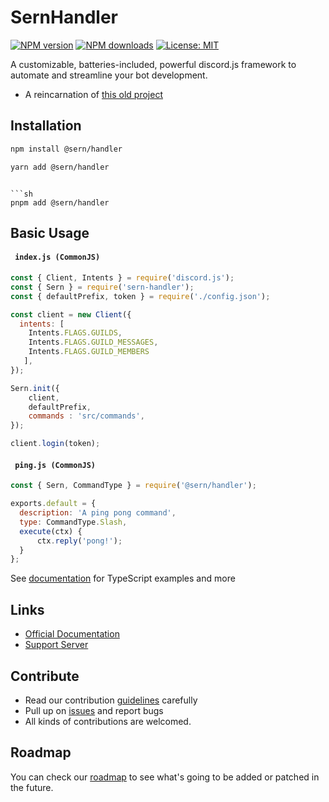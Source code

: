 # SernHandler

<a href="https://www.npmjs.com/package/@sern/handler"><img src="https://img.shields.io/npm/v/@sern/handler?maxAge=3600" alt="NPM version" /></a>
<a href="https://www.npmjs.com/package/@sern/handler"><img src="https://img.shields.io/npm/dt/@sern/handler?maxAge=3600" alt="NPM downloads" /></a>
[![License: MIT](https://img.shields.io/badge/License-MIT-blavk.svg)](https://opensource.org/licenses/MIT)

A customizable, batteries-included, powerful discord.js framework to automate and streamline your bot development.

- A reincarnation of [this old project](https://www.npmjs.com/package/sern_handler)

## Installation

```sh
npm install @sern/handler
```

```sh
yarn add @sern/handler
```
```

```sh
pnpm add @sern/handler
```

## Basic Usage

#### ` index.js (CommonJS)`

```js
const { Client, Intents } = require('discord.js');
const { Sern } = require('sern-handler');
const { defaultPrefix, token } = require('./config.json');

const client = new Client({
  intents: [
    Intents.FLAGS.GUILDS, 
    Intents.FLAGS.GUILD_MESSAGES,
    Intents.FLAGS.GUILD_MEMBERS
   ],
});

Sern.init({
    client,   
    defaultPrefix,   
    commands : 'src/commands',
});

client.login(token);
```

#### ` ping.js (CommonJS)`

```js
const { Sern, CommandType } = require('@sern/handler');

exports.default = {
  description: 'A ping pong command',
  type: CommandType.Slash,
  execute(ctx) {
      ctx.reply('pong!');
  }
};
```

See [documentation](https://sern-handler.js.org) for TypeScript examples and more

## Links

- [Official Documentation](https://sern-handler.js.org)
- [Support Server](https://discord.com/invite/Yvb7DnqjXX)

## Contribute

- Read our contribution [guidelines](https://github.com/sern-handler/handler) carefully
- Pull up on [issues](https://github.com/sern-handler/handler/issues) and report bugs
- All kinds of contributions are welcomed.

## Roadmap

You can check our [roadmap](https://github.com/sern-handler/roadmap) to see what's going to be added or patched in the future.